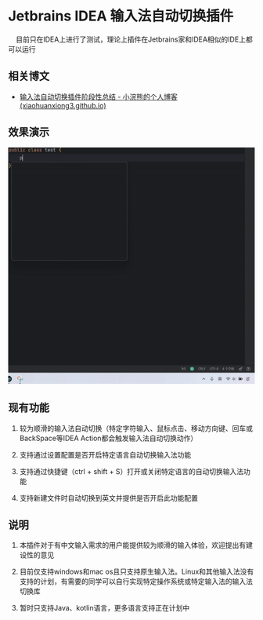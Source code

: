 # Jetbrains IDEA 输入法自动切换插件

    目前只在IDEA上进行了测试，理论上插件在Jetbrains家和IDEA相似的IDE上都可以运行

## 相关博文

* [输入法自动切换插件阶段性总结 - 小浣熊的个人博客 (xiaohuanxiong3.github.io)](https://xiaohuanxiong3.github.io/2024/07/18/%E8%BE%93%E5%85%A5%E6%B3%95%E8%87%AA%E5%8A%A8%E5%88%87%E6%8D%A2%E6%8F%92%E4%BB%B6%E9%98%B6%E6%AE%B5%E6%80%A7%E6%80%BB%E7%BB%93/)

## 效果演示

![](dist/aef7e0aa3f8e2f9a2468ab4be488c04071466059.gif)

## 现有功能

1. 较为顺滑的输入法自动切换（特定字符输入、鼠标点击、移动方向键、回车或BackSpace等IDEA Action都会触发输入法自动切换动作）

2. 支持通过设置配置是否开启特定语言自动切换输入法功能

3. 支持通过快捷键（ctrl + shift + S）打开或关闭特定语言的自动切换输入法功能

4. 支持新建文件时自动切换到英文并提供是否开启此功能配置

## 说明

1. 本插件对于有中文输入需求的用户能提供较为顺滑的输入体验，欢迎提出有建设性的意见

2. 目前仅支持windows和mac os且只支持原生输入法。Linux和其他输入法没有支持的计划，有需要的同学可以自行实现特定操作系统或特定输入法的输入法切换库

3. 暂时只支持Java、kotlin语言，更多语言支持正在计划中

# 

